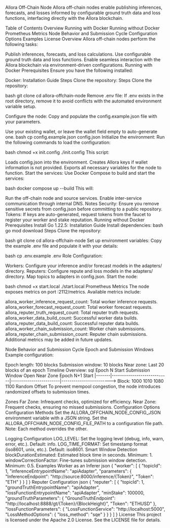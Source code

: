 Allora Off-Chain Node
Allora off-chain nodes enable publishing inferences, forecasts, and losses informed by configurable ground truth data and loss functions, interfacing directly with the Allora blockchain.

Table of Contents
Overview
Running with Docker
Running without Docker
Prometheus Metrics
Node Behavior and Submission Cycle
Configuration Options
Examples
License
Overview
Allora off-chain nodes perform the following tasks:

Publish inferences, forecasts, and loss calculations.
Use configurable ground truth data and loss functions.
Enable seamless interaction with the Allora blockchain via environment-driven configurations.
Running with Docker
Prerequisites
Ensure you have the following installed:

Docker: Installation Guide
Steps
Clone the repository:
Steps
Clone the repository:

bash
git clone <repository-url>
cd allora-offchain-node
Remove .env file:
If .env exists in the root directory, remove it to avoid conflicts with the automated environment variable setup.

Configure the node: Copy and populate the config.example.json file with your parameters.

Use your existing wallet, or leave the wallet field empty to auto-generate one.
bash
cp config.example.json config.json
Initialize the environment: Run the following commands to load the configuration:

bash
chmod +x init.config
./init.config
This script:

Loads config.json into the environment.
Creates Allora keys if wallet information is not provided.
Exports all necessary variables for the node to function.
Start the services: Use Docker Compose to build and start the services:

bash
docker compose up --build
This will:

Run the off-chain node and source services.
Enable inter-service communication through internal DNS.
Notes
Security: Ensure you remove sensitive secrets from config.json before committing to a public repository.
Tokens: If keys are auto-generated, request tokens from the faucet to register your worker and stake reputation.
Running without Docker
Prerequisites
Install Go 1.22.5: Installation Guide
Install dependencies:
bash
go mod download
Steps
Clone the repository:

bash
git clone <repository-url>
cd allora-offchain-node
Set up environment variables: Copy the example .env file and populate it with your details:

bash
cp .env.example .env
Role Configuration:

Workers: Configure your inference and/or forecast models in the adapters/ directory.
Reputers: Configure repute and loss models in the adapters/ directory.
Map topics to adapters in config.json.
Start the node:

bash
chmod +x start.local
./start.local
Prometheus Metrics
The node exposes metrics on port :2112/metrics. Available metrics include:

allora_worker_inference_request_count: Total worker inference requests.
allora_worker_forecast_request_count: Total worker forecast requests.
allora_reputer_truth_request_count: Total reputer truth requests.
allora_worker_data_build_count: Successful worker data builds.
allora_reputer_data_build_count: Successful reputer data builds.
allora_worker_chain_submission_count: Worker chain submissions.
allora_reputer_chain_submission_count: Reputer chain submissions.
Additional metrics may be added in future updates.

Node Behavior and Submission Cycle
Epoch and Submission Windows
Example configuration:

Epoch length: 100 blocks
Submission window: 10 blocks
Near zone: Last 20 blocks of an epoch
Timeline Overview:
sql
Epoch N Start       Submission Window Open       Near Zone               Epoch N+1 Start
|-------|----------------------------|------------------------|------------------------>
Block:   1000                        1010                    1080                     1100
Random Offset
To prevent mempool congestion, the node introduces randomized offsets to submission times.

Zones
Far Zone: Infrequent checks, optimized for efficiency.
Near Zone: Frequent checks, ensuring no missed submissions.
Configuration Options
Configuration Methods
Set the ALLORA_OFFCHAIN_NODE_CONFIG_JSON environment variable with a JSON string.
Set the ALLORA_OFFCHAIN_NODE_CONFIG_FILE_PATH to a configuration file path.
Note: Each method overrides the other.

Logging Configuration
LOG_LEVEL: Set the logging level (debug, info, warn, error, etc.). Default: info.
LOG_TIME_FORMAT: Set timestamp format (iso8601, unix, etc.). Default: iso8601.
Smart Window Detection
blockDurationEstimated: Estimated block time in seconds. Minimum: 1.
windowCorrectionFactor: Fine-tunes submission window detection. Minimum: 0.5.
Examples
Worker as an Inferer
json
{
  "worker": [
    {
      "topicId": 1,
      "inferenceEntrypointName": "apiAdapter",
      "parameters": {
        "InferenceEndpoint": "http://source:8000/inference/{Token}",
        "Token": "ETH"
      }
    }
  ]
}
Reputer Configuration
json
{
  "reputer": [
    {
      "topicId": 1,
      "groundTruthEntrypointName": "apiAdapter",
      "lossFunctionEntrypointName": "apiAdapter",
      "minStake": 100000,
      "groundTruthParameters": {
        "GroundTruthEndpoint": "http://localhost:8888/gt/{Token}/{BlockHeight}",
        "Token": "ETHUSD"
      },
      "lossFunctionParameters": {
        "LossFunctionService": "http://localhost:5000",
        "LossMethodOptions": {
          "loss_method": "sqe"
        }
      }
    }
  ]
}
License
This project is licensed under the Apache 2.0 License. See the LICENSE file for details.
